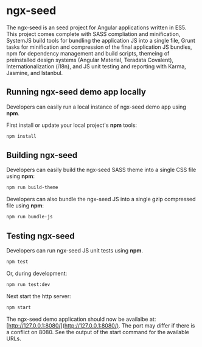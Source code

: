 # ngx-seed

The ngx-seed is an seed project for Angular applications written in ES5. This project comes complete with SASS compliation and minification, SystemJS build tools for bundling the application JS into a single file, Grunt tasks for minification and compression of the final application JS bundles, npm for dependency management and build scripts, themeing of preinstalled design systems (Angular Material, Teradata Covalent), Internationalization (i18n), and JS unit testing and reporting with Karma, Jasmine, and Istanbul.

## Running ngx-seed demo app locally

Developers can easily run a local instance of ngx-seed demo app using **npm**.

First install or update your local project's **npm** tools:

```bash
npm install
```

## Building ngx-seed

Developers can easily build the ngx-seed SASS theme into a single CSS file using **npm**:

```bash
npm run build-theme
```

Developers can also bundle the ngx-seed JS into a single gzip compressed file using **npm**:

```bash
npm run bundle-js
```

## Testing ngx-seed

Developers can run ngx-seed JS unit tests using **npm**.

```bash
npm test
```

Or, during development:

```bash
npm run test:dev
```

Next start the http server:

```bash
npm start
```

The ngx-seed demo application should now be availalbe at: [http://127.0.0.1:8080/](http://127.0.0.1:8080/). The port may differ if there is a conflict on 8080. See the output of the start command for the
available URLs.


